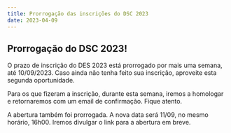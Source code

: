 ```yaml
---
title: Prorrogação das inscrições do DSC 2023
date: 2023-04-09
---
```


## Prorrogação do DSC 2023!

O prazo de inscrição do DES 2023 está prorrogado por mais uma semana, até 10/09/2023. Caso ainda não tenha feito sua inscrição, aproveite esta segunda oportunidade.

Para os que fizeram a inscrição, durante esta semana, iremos a homologar e retornaremos com um email de confirmação. Fique atento.

A abertura também foi prorrogada. A nova data será 11/09, no mesmo horário, 16h00.
Iremos divulgar o link para a abertura em breve.